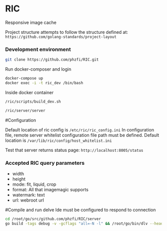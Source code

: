 # RIC
Responsive image cache

Project structure attempts to follow the structure defined at: `https://github.com/golang-standards/project-layout`



### Development environment


```bash
git clone https://github.com/phzfi/RIC.git

```

Run docker-composer and login
```bash
docker-compose up
docker exec -i -t ric_dev /bin/bash
```

Inside docker container
```bash
/ric/scripts/build_dev.sh

/ric/server/server

```

#Configuration

Default location of ric config is `/etc/ric/ric_config.ini`
In configuration file, remote server whitelist configuration file path must be defined.
Default location is `/var/lib/ric/config/host_whitelist.ini`


Test that server returns status page:
`http://localhost:8005/status`

### Accepted RIC query parameters

* width
* height
* mode: fit, liquid, crop
* format: All that imagemagic supports
* watermark: text
* url: webroot url



#Compile and run delve
Ide must be configured to respond to connection
```bash
cd /root/go/src/github.com/phzfi/RIC/server
go build -tags debug -v -gcflags "all=-N -l" && /root/go/bin/dlv --headless --listen=:40000 --api-version=2 exec ./server

```
